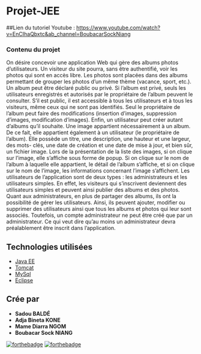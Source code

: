 # Projet-JEE

##Lien du tutoriel Youtube : https://www.youtube.com/watch?v=EnCIhaQbxtc&ab_channel=BoubacarSockNiang

### Contenu du projet
On désire concevoir une application Web qui gère des albums photos d’utilisateurs. Un visiteur du site pourra, sans être authentifié, voir les photos qui sont en accès libre. Les photos sont placées dans des albums permettant de grouper les photos d’un même thème (vacance, sport, etc.).
Un album peut être déclaré public ou privé. Si l’album est privé, seuls les utilisateurs enregistrés et autorisés par le propriétaire de l’album peuvent le consulter. S’il est public, il est accessible à tous les utilisateurs et à tous les visiteurs, même ceux qui ne sont pas identifiés. Seul le propriétaire de l’album peut faire des modifications (insertion d’images, suppression d’images, modification d’images). Enfin, un utilisateur peut créer autant d’albums qu’il souhaite.
Une image appartient nécessairement à un album. De ce fait, elle appartient également à un utilisateur (le propriétaire de l’album). Elle possède un titre, une description, une hauteur et une largeur, des mots- clés, une date de création et une date de mise à jour, et bien sûr, un fichier image. Lors de la présentation de la liste des images, si on clique sur l’image, elle s’affiche sous forme de popup. Si on clique sur le nom de l’album à laquelle elle appartient, le détail de l’album s’affiche, et si on clique sur le nom de l’image, les informations concernant l’image s’affichent.
Les utilisateurs de l’application sont de deux types : les administrateurs et les utilisateurs simples. En effet, les visiteurs qui s’inscrivent deviennent des utilisateurs simples et peuvent ainsi publier des albums et des photos. Quant aux administrateurs, en plus de partager des albums, ils ont la possibilité de gérer les utilisateurs. Ainsi, ils peuvent ajouter, modifier ou supprimer des utilisateurs ainsi que tous les albums et photos qui leur sont associés. Toutefois, un compte administrateur ne peut être créé que par un administrateur. Ce qui veut dire qu’au moins un administrateur devra préalablement être inscrit dans l’application.

## Technologies utilisées

* [Java EE](https://www.oracle.com/java/technologies/java-ee-glance.html) 
* [Tomcat](https://tomcat.apache.org/) 
* [MySql](https://www.mysql.com/fr/) 
* [Eclipse](https://www.eclipse.org/)

## Crée par

* **Sadou BALDÉ**
* **Adja Bineta KONE**
* **Mame Diarra NGOM**
* **Boubacar Sock NIANG** 

[![forthebadge](http://forthebadge.com/images/badges/built-with-love.svg)](http://forthebadge.com)  [![forthebadge](http://forthebadge.com/images/badges/powered-by-electricity.svg)](http://forthebadge.com)
